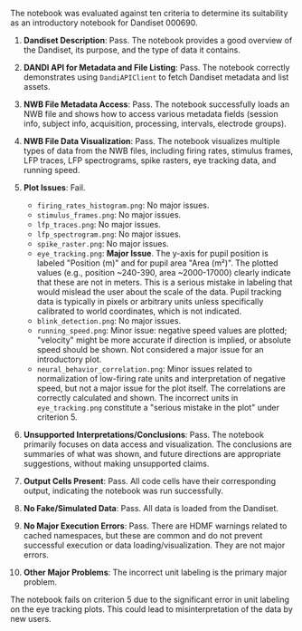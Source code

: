 The notebook was evaluated against ten criteria to determine its suitability as an introductory notebook for Dandiset 000690.

1.  **Dandiset Description**: Pass. The notebook provides a good overview of the Dandiset, its purpose, and the type of data it contains.
2.  **DANDI API for Metadata and File Listing**: Pass. The notebook correctly demonstrates using `DandiAPIClient` to fetch Dandiset metadata and list assets.
3.  **NWB File Metadata Access**: Pass. The notebook successfully loads an NWB file and shows how to access various metadata fields (session info, subject info, acquisition, processing, intervals, electrode groups).
4.  **NWB File Data Visualization**: Pass. The notebook visualizes multiple types of data from the NWB files, including firing rates, stimulus frames, LFP traces, LFP spectrograms, spike rasters, eye tracking data, and running speed.
5.  **Plot Issues**: Fail.
    *   `firing_rates_histogram.png`: No major issues.
    *   `stimulus_frames.png`: No major issues.
    *   `lfp_traces.png`: No major issues.
    *   `lfp_spectrogram.png`: No major issues.
    *   `spike_raster.png`: No major issues.
    *   `eye_tracking.png`: **Major Issue**. The y-axis for pupil position is labeled "Position (m)" and for pupil area "Area (m²)". The plotted values (e.g., position ~240-390, area ~2000-17000) clearly indicate that these are not in meters. This is a serious mistake in labeling that would mislead the user about the scale of the data. Pupil tracking data is typically in pixels or arbitrary units unless specifically calibrated to world coordinates, which is not indicated.
    *   `blink_detection.png`: No major issues.
    *   `running_speed.png`: Minor issue: negative speed values are plotted; "velocity" might be more accurate if direction is implied, or absolute speed should be shown. Not considered a major issue for an introductory plot.
    *   `neural_behavior_correlation.png`: Minor issues related to normalization of low-firing rate units and interpretation of negative speed, but not a major issue for the plot itself. The correlations are correctly calculated and shown.
    The incorrect units in `eye_tracking.png` constitute a "serious mistake in the plot" under criterion 5.

6.  **Unsupported Interpretations/Conclusions**: Pass. The notebook primarily focuses on data access and visualization. The conclusions are summaries of what was shown, and future directions are appropriate suggestions, without making unsupported claims.
7.  **Output Cells Present**: Pass. All code cells have their corresponding output, indicating the notebook was run successfully.
8.  **No Fake/Simulated Data**: Pass. All data is loaded from the Dandiset.
9.  **No Major Execution Errors**: Pass. There are HDMF warnings related to cached namespaces, but these are common and do not prevent successful execution or data loading/visualization. They are not major errors.
10. **Other Major Problems**: The incorrect unit labeling is the primary major problem.

The notebook fails on criterion 5 due to the significant error in unit labeling on the eye tracking plots. This could lead to misinterpretation of the data by new users.